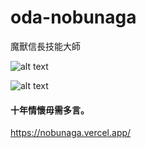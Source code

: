 # oda-nobunaga
魔獸信長技能大師

![alt text](https://cdn-images-1.medium.com/max/1000/1*BylORNoGW3ArrESjTeye6w.png)


![alt text](https://cdn-images-1.medium.com/max/1000/1*tIqxCftQmkk9TZQ08OTCZw.png)
#### 十年情懷毋需多言。

https://nobunaga.vercel.app/
